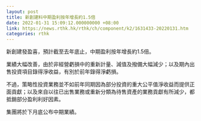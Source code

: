 ```yaml
---
layout: post
title: 新創建料中期盈利按年增長約1.5倍
date: 2022-01-31 15:09:12.000000000 +08:00
link: https://news.rthk.hk/rthk/ch/component/k2/1631433-20220131.htm
categories: rthk
---
```


新創建發盈喜，預計截至去年底止，中期盈利按年增長約1.5倍。

業績大幅改善，由於非經營虧損中的重新計量、減值及撥備大幅減少；以及期內出售投資項目錄得淨收益，有別於前年錄得淨虧損。

不過，策略性投資業務並不如前年同期因為部分投資的重大公平值淨收益而提供正面貢獻；以及來自以往已出售業務或重新分類為待售資產的業務貢獻有所減少，都抵銷部分盈利利好因素。

集團將於下月底公布中期業績。
